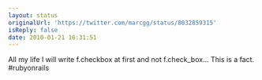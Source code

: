 ```yaml
---
layout: status
originalUrl: 'https://twitter.com/marcgg/status/8032859315'
isReply: false
date: 2010-01-21 16:31:51
---
```


All my life I will write f.checkbox at first and not f.check_box... This is a fact. #rubyonrails
